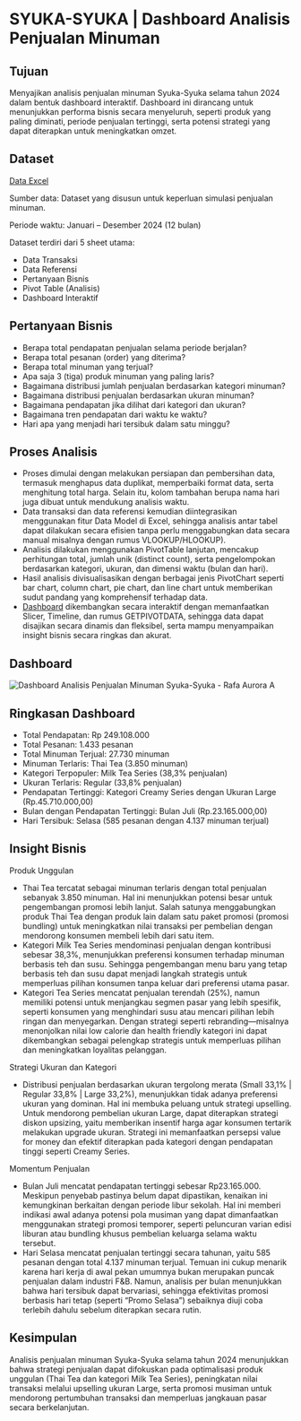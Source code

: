 # SYUKA-SYUKA | Dashboard Analisis Penjualan Minuman

## Tujuan 
Menyajikan analisis penjualan minuman Syuka-Syuka selama tahun 2024 dalam bentuk dashboard interaktif. Dashboard ini dirancang untuk menunjukkan performa bisnis secara menyeluruh, seperti produk yang paling diminati, periode penjualan tertinggi, serta potensi strategi yang dapat diterapkan untuk meningkatkan omzet.

## Dataset
<a href="https://github.com/rafaauroraa/Data-Analisis-Dashboard-Excel/blob/main/Project%20Excel%20-%20Analisis%20Penjualan%20Minuman%20Syukasyuka%20-%20Rafa%20Aurora%20Affariha.xlsx">Data Excel</a>

Sumber data: Dataset yang disusun untuk keperluan simulasi penjualan minuman.

Periode waktu: Januari – Desember 2024 (12 bulan)

Dataset terdiri dari 5 sheet utama:
- Data Transaksi
- Data Referensi
- Pertanyaan Bisnis
- Pivot Table (Analisis)
- Dashboard Interaktif

## Pertanyaan Bisnis 
- Berapa total pendapatan penjualan selama periode berjalan?
- Berapa total pesanan (order) yang diterima?
- Berapa total minuman yang terjual?
- Apa saja 3 (tiga) produk minuman yang paling laris?
- Bagaimana distribusi jumlah penjualan berdasarkan kategori minuman?
- Bagaimana distribusi penjualan berdasarkan ukuran minuman?
- Bagaimana pendapatan jika dilihat dari kategori dan ukuran?
- Bagaimana tren pendapatan dari waktu ke waktu?
- Hari apa yang menjadi hari tersibuk dalam satu minggu?

## Proses Analisis
- Proses dimulai dengan melakukan persiapan dan pembersihan data, termasuk menghapus data duplikat, memperbaiki format data, serta menghitung total harga. Selain itu, kolom tambahan berupa nama hari juga dibuat untuk mendukung analisis waktu.
- Data transaksi dan data referensi kemudian diintegrasikan menggunakan fitur Data Model di Excel, sehingga analisis antar tabel dapat dilakukan secara efisien tanpa perlu menggabungkan data secara manual misalnya dengan rumus VLOOKUP/HLOOKUP).
- Analisis dilakukan menggunakan PivotTable lanjutan, mencakup perhitungan total, jumlah unik (distinct count), serta pengelompokan berdasarkan kategori, ukuran, dan dimensi waktu (bulan dan hari).
- Hasil analisis divisualisasikan dengan berbagai jenis PivotChart seperti bar chart, column chart, pie chart, dan line chart untuk memberikan sudut pandang yang komprehensif terhadap data.
- <a href="https://github.com/rafaauroraa/Data-Analisis-Dashboard-Excel/blob/main/Project%20Excel%20-%20Analisis%20Penjualan%20Minuman%20Syukasyuka%20-%20Rafa%20Aurora%20Affariha.xlsx">Dashboard</a> dikembangkan secara interaktif dengan memanfaatkan Slicer, Timeline, dan rumus GETPIVOTDATA, sehingga data dapat disajikan secara dinamis dan fleksibel, serta mampu menyampaikan insight bisnis secara ringkas dan akurat.

## Dashboard
![Dashboard Analisis Penjualan Minuman Syuka-Syuka - Rafa Aurora A](https://github.com/user-attachments/assets/5419bc74-46c5-456c-8360-c71eba5665ae)

## Ringkasan Dashboard
- Total Pendapatan: Rp 249.108.000
- Total Pesanan: 1.433 pesanan
- Total Minuman Terjual: 27.730 minuman
- Minuman Terlaris: Thai Tea (3.850 minuman)
- Kategori Terpopuler: Milk Tea Series (38,3% penjualan)
- Ukuran Terlaris: Regular (33,8% penjualan)
- Pendapatan Tertinggi: Kategori Creamy Series dengan Ukuran Large (Rp.45.710.000,00)
- Bulan dengan Pendapatan Tertinggi: Bulan Juli (Rp.23.165.000,00)
- Hari Tersibuk: Selasa (585 pesanan dengan 4.137 minuman terjual)

## Insight Bisnis
Produk Unggulan
- Thai Tea tercatat sebagai minuman terlaris dengan total penjualan sebanyak 3.850 minuman. Hal ini menunjukkan potensi besar untuk pengembangan promosi lebih lanjut. Salah satunya menggabungkan produk Thai Tea dengan produk lain dalam satu paket promosi (promosi bundling) untuk meningkatkan nilai transaksi per pembelian dengan mendorong konsumen membeli lebih dari satu item.
- Kategori Milk Tea Series mendominasi penjualan dengan kontribusi sebesar 38,3%, menunjukkan preferensi konsumen terhadap minuman berbasis teh dan susu. Sehingga pengembangan menu baru yang tetap berbasis teh dan susu dapat menjadi langkah strategis untuk memperluas pilihan konsumen tanpa keluar dari preferensi utama pasar.
- Kategori Tea Series mencatat penjualan terendah (25%), namun memiliki potensi untuk menjangkau segmen pasar yang lebih spesifik, seperti konsumen yang menghindari susu atau mencari pilihan lebih ringan dan menyegarkan. Dengan strategi seperti rebranding—misalnya menonjolkan nilai low calorie dan health friendly kategori ini dapat dikembangkan sebagai pelengkap strategis untuk memperluas pilihan dan meningkatkan loyalitas pelanggan. 

Strategi Ukuran dan Kategori
- Distribusi penjualan berdasarkan ukuran tergolong merata (Small 33,1% | Regular 33,8% | Large 33,2%), menunjukkan tidak adanya preferensi ukuran yang dominan. Hal ini membuka peluang untuk strategi upselling. Untuk mendorong pembelian ukuran Large, dapat diterapkan strategi diskon upsizing, yaitu memberikan insentif harga agar konsumen tertarik melakukan upgrade ukuran. Strategi ini memanfaatkan persepsi value for money dan efektif diterapkan pada kategori dengan pendapatan tinggi seperti Creamy Series.

Momentum Penjualan
- Bulan Juli mencatat pendapatan tertinggi sebesar Rp23.165.000. Meskipun penyebab pastinya belum dapat dipastikan, kenaikan ini kemungkinan berkaitan dengan periode libur sekolah. Hal ini memberi indikasi awal adanya potensi pola musiman yang dapat dimanfaatkan menggunakan strategi promosi temporer, seperti peluncuran varian edisi liburan atau bundling khusus pembelian keluarga selama waktu tersebut. 
- Hari Selasa mencatat penjualan tertinggi secara tahunan, yaitu 585 pesanan dengan total 4.137 minuman terjual. Temuan ini cukup menarik karena hari kerja di awal pekan umumnya bukan merupakan puncak penjualan dalam industri F&B. Namun, analisis per bulan menunjukkan bahwa hari tersibuk dapat bervariasi, sehingga efektivitas promosi berbasis hari tetap (seperti “Promo Selasa”) sebaiknya diuji coba terlebih dahulu sebelum diterapkan secara rutin.

## Kesimpulan
Analisis penjualan minuman Syuka-Syuka selama tahun 2024 menunjukkan bahwa strategi penjualan dapat difokuskan pada optimalisasi produk unggulan (Thai Tea dan kategori Milk Tea Series), peningkatan nilai transaksi melalui upselling ukuran Large, serta promosi musiman untuk mendorong pertumbuhan transaksi dan memperluas jangkauan pasar secara berkelanjutan.



